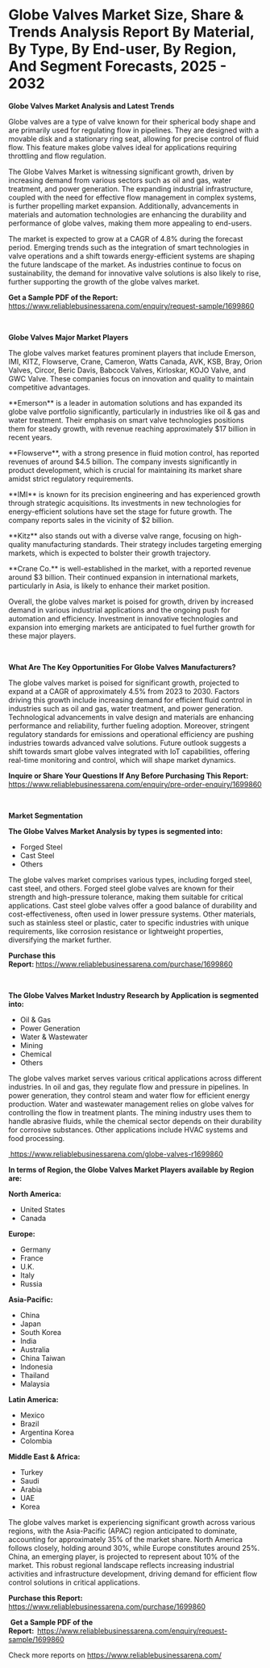 <p><h1>Globe Valves Market Size, Share & Trends Analysis Report By Material, By Type, By End-user, By Region, And Segment Forecasts, 2025 - 2032</h1></p><p><strong>Globe Valves Market Analysis and Latest Trends</strong></p>
<p><p>Globe valves are a type of valve known for their spherical body shape and are primarily used for regulating flow in pipelines. They are designed with a movable disk and a stationary ring seat, allowing for precise control of fluid flow. This feature makes globe valves ideal for applications requiring throttling and flow regulation.</p><p>The Globe Valves Market is witnessing significant growth, driven by increasing demand from various sectors such as oil and gas, water treatment, and power generation. The expanding industrial infrastructure, coupled with the need for effective flow management in complex systems, is further propelling market expansion. Additionally, advancements in materials and automation technologies are enhancing the durability and performance of globe valves, making them more appealing to end-users.</p><p>The market is expected to grow at a CAGR of 4.8% during the forecast period. Emerging trends such as the integration of smart technologies in valve operations and a shift towards energy-efficient systems are shaping the future landscape of the market. As industries continue to focus on sustainability, the demand for innovative valve solutions is also likely to rise, further supporting the growth of the globe valves market.</p></p>
<p><strong>Get a Sample PDF of the Report:&nbsp;</strong> <a href="https://www.reliablebusinessarena.com/enquiry/request-sample/1699860?utm_campaign=1941&utm_medium=2&utm_source=Github&utm_content=ia&utm_term=09012025&utm_id=globe-valves">https://www.reliablebusinessarena.com/enquiry/request-sample/1699860</a></p>
<p>&nbsp;</p>
<p><strong>Globe Valves Major Market Players</strong></p>
<p><p>The globe valves market features prominent players that include Emerson, IMI, KITZ, Flowserve, Crane, Cameron, Watts Canada, AVK, KSB, Bray, Orion Valves, Circor, Beric Davis, Babcock Valves, Kirloskar, KOJO Valve, and GWC Valve. These companies focus on innovation and quality to maintain competitive advantages.</p><p>**Emerson** is a leader in automation solutions and has expanded its globe valve portfolio significantly, particularly in industries like oil & gas and water treatment. Their emphasis on smart valve technologies positions them for steady growth, with revenue reaching approximately $17 billion in recent years.</p><p>**Flowserve**, with a strong presence in fluid motion control, has reported revenues of around $4.5 billion. The company invests significantly in product development, which is crucial for maintaining its market share amidst strict regulatory requirements.</p><p>**IMI** is known for its precision engineering and has experienced growth through strategic acquisitions. Its investments in new technologies for energy-efficient solutions have set the stage for future growth. The company reports sales in the vicinity of $2 billion.</p><p>**Kitz** also stands out with a diverse valve range, focusing on high-quality manufacturing standards. Their strategy includes targeting emerging markets, which is expected to bolster their growth trajectory.</p><p>**Crane Co.** is well-established in the market, with a reported revenue around $3 billion. Their continued expansion in international markets, particularly in Asia, is likely to enhance their market position.</p><p>Overall, the globe valves market is poised for growth, driven by increased demand in various industrial applications and the ongoing push for automation and efficiency. Investment in innovative technologies and expansion into emerging markets are anticipated to fuel further growth for these major players.</p></p>
<p>&nbsp;</p>
<p><strong>What Are The Key Opportunities For Globe Valves Manufacturers?</strong></p>
<p><p>The globe valves market is poised for significant growth, projected to expand at a CAGR of approximately 4.5% from 2023 to 2030. Factors driving this growth include increasing demand for efficient fluid control in industries such as oil and gas, water treatment, and power generation. Technological advancements in valve design and materials are enhancing performance and reliability, further fueling adoption. Moreover, stringent regulatory standards for emissions and operational efficiency are pushing industries towards advanced valve solutions. Future outlook suggests a shift towards smart globe valves integrated with IoT capabilities, offering real-time monitoring and control, which will shape market dynamics.</p></p>
<p><strong>Inquire or Share Your Questions If Any Before Purchasing This Report:</strong> <a href="https://www.reliablebusinessarena.com/enquiry/pre-order-enquiry/1699860?utm_campaign=1941&utm_medium=2&utm_source=Github&utm_content=ia&utm_term=09012025&utm_id=globe-valves">https://www.reliablebusinessarena.com/enquiry/pre-order-enquiry/1699860</a></p>
<p>&nbsp;</p>
<p><strong>Market Segmentation</strong></p>
<p><strong>The Globe Valves Market Analysis by types is segmented into:</strong></p>
<p><ul><li>Forged Steel</li><li>Cast Steel</li><li>Others</li></ul></p>
<p><p>The globe valves market comprises various types, including forged steel, cast steel, and others. Forged steel globe valves are known for their strength and high-pressure tolerance, making them suitable for critical applications. Cast steel globe valves offer a good balance of durability and cost-effectiveness, often used in lower pressure systems. Other materials, such as stainless steel or plastic, cater to specific industries with unique requirements, like corrosion resistance or lightweight properties, diversifying the market further.</p></p>
<p><strong>Purchase this Report:&nbsp;</strong><a href="https://www.reliablebusinessarena.com/purchase/1699860?utm_campaign=1941&utm_medium=2&utm_source=Github&utm_content=ia&utm_term=09012025&utm_id=globe-valves">https://www.reliablebusinessarena.com/purchase/1699860</a></p>
<p>&nbsp;</p>
<p><strong>The Globe Valves Market Industry Research by Application is segmented into:</strong></p>
<p><ul><li>Oil & Gas</li><li>Power Generation</li><li>Water & Wastewater</li><li>Mining</li><li>Chemical</li><li>Others</li></ul></p>
<p><p>The globe valves market serves various critical applications across different industries. In oil and gas, they regulate flow and pressure in pipelines. In power generation, they control steam and water flow for efficient energy production. Water and wastewater management relies on globe valves for controlling the flow in treatment plants. The mining industry uses them to handle abrasive fluids, while the chemical sector depends on their durability for corrosive substances. Other applications include HVAC systems and food processing.</p></p>
<p><a href="https://www.reliablebusinessarena.com/globe-valves-r1699860?utm_campaign=1941&utm_medium=2&utm_source=Github&utm_content=ia&utm_term=09012025&utm_id=globe-valves">&nbsp;https://www.reliablebusinessarena.com/globe-valves-r1699860</a></p>
<p><strong>In terms of Region, the Globe Valves Market Players available by Region are:</strong></p>
<p>
    <p> <strong> North America: </strong>
        <ul>
            <li>United States</li>
            <li>Canada</li>
        </ul>
        </p> 
    <p> <strong> Europe: </strong>
        <ul>
            <li>Germany</li>
            <li>France</li>
            <li>U.K.</li>
            <li>Italy</li>
            <li>Russia</li>
        </ul>
        </p> 
    <p> <strong> Asia-Pacific: </strong>
        <ul>
            <li>China</li>
            <li>Japan</li>
            <li>South Korea</li>
            <li>India</li>
            <li>Australia</li>
            <li>China Taiwan</li>
            <li>Indonesia</li>
            <li>Thailand</li>
            <li>Malaysia</li>
        </ul>
        </p> 
    <p> <strong> Latin America: </strong>
        <ul>
            <li>Mexico</li>
            <li>Brazil</li>
            <li>Argentina Korea</li>
            <li>Colombia</li>
        </ul>
        </p> 
    <p> <strong> Middle East & Africa: </strong>
        <ul>
            <li>Turkey</li>
            <li>Saudi</li>
            <li>Arabia</li>
            <li>UAE</li>
            <li>Korea</li>
        </ul>
    </p>
    </p>
<p><p>The globe valves market is experiencing significant growth across various regions, with the Asia-Pacific (APAC) region anticipated to dominate, accounting for approximately 35% of the market share. North America follows closely, holding around 30%, while Europe constitutes around 25%. China, an emerging player, is projected to represent about 10% of the market. This robust regional landscape reflects increasing industrial activities and infrastructure development, driving demand for efficient flow control solutions in critical applications.</p></p>
<p><strong>Purchase this Report: </strong><a href="https://www.reliablebusinessarena.com/purchase/1699860?utm_campaign=1941&utm_medium=2&utm_source=Github&utm_content=ia&utm_term=09012025&utm_id=globe-valves">https://www.reliablebusinessarena.com/purchase/1699860</a></p>
<p>&nbsp;<strong>Get a Sample PDF of the Report:&nbsp;&nbsp;</strong><a href="https://www.reliablebusinessarena.com/enquiry/request-sample/1699860?utm_campaign=1941&utm_medium=2&utm_source=Github&utm_content=ia&utm_term=09012025&utm_id=globe-valves">https://www.reliablebusinessarena.com/enquiry/request-sample/1699860</a></p>
<p><strong></strong></p>
<p>Check more reports on <a href="https://www.reliablebusinessarena.com/?utm_campaign=1941&utm_medium=2&utm_source=Github&utm_content=ia&utm_term=09012025&utm_id=globe-valves">https://www.reliablebusinessarena.com/</a></p>
